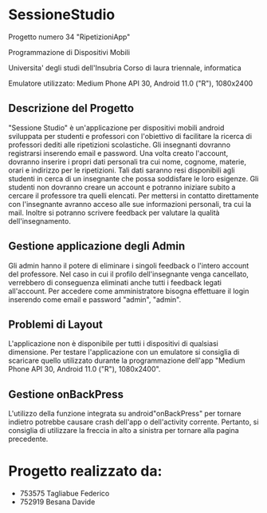 # SessioneStudio
Progetto numero 34 "RipetizioniApp"

Programmazione di Dispositivi Mobili

Universita' degli studi dell'Insubria
Corso di laura triennale, informatica

Emulatore utilizzato: Medium Phone API 30, Android 11.0 ("R"), 1080x2400

## Descrizione del Progetto
"Sessione Studio" è un'applicazione per dispositivi mobili android sviluppata per studenti e professori con l'obiettivo di facilitare la ricerca di professori dediti alle ripetizioni scolastiche.
Gli insegnanti dovranno registrarsi inserendo email e password. Una volta creato l'account, dovranno inserire i propri dati personali tra cui nome, cognome, materie, orari e indirizzo per le ripetizioni. Tali dati saranno resi disponibili agli studenti in cerca di un insegnante che possa soddisfare le loro esigenze.
Gli studenti non dovranno creare un account e potranno iniziare subito a cercare il professore tra quelli elencati. Per mettersi in contatto direttamente con l'insegnante avranno acceso alle sue informazioni personali, tra cui la mail. Inoltre si potranno scrivere feedback per valutare la qualità dell'insegnamento.

## Gestione applicazione degli Admin
Gli admin hanno il potere di eliminare i singoli feedback o l'intero account del professore. Nel caso in cui il profilo dell'insegnante venga cancellato, verrebbero di conseguenza eliminati anche tutti i feedback legati all'account. Per accedere come amministratore bisogna effettuare il login inserendo come email e password "admin", "admin".

## Problemi di Layout
L'applicazione non è disponibile per tutti i dispositivi di qualsiasi dimensione. Per testare l'applicazione con un emulatore si consiglia di scaricare quello utilizzato durante la programmazione dell'app "Medium Phone API 30, Android 11.0 ("R"), 1080x2400".
## Gestione onBackPress
L'utilizzo della funzione integrata su android"onBackPress" per tornare indietro potrebbe causare crash dell'app o dell'activity corrente. Pertanto, si consiglia di utilizzare la freccia in alto a sinistra per tornare alla pagina precedente.

# Progetto realizzato da:
- 753575 Tagliabue	Federico
- 752919 Besana Davide
